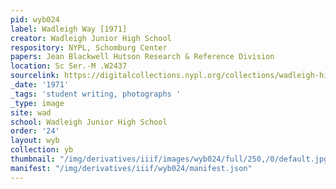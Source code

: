 ```yaml
---
pid: wyb024
label: Wadleigh Way [1971]
creator: Wadleigh Junior High School
respository: NYPL, Schomburg Center
papers: Jean Blackwell Hutson Research & Reference Division
location: Sc Ser.-M .W2437
sourcelink: https://digitalcollections.nypl.org/collections/wadleigh-high-school-yearbooks#/?tab=navigation
_date: '1971'
_tags: 'student writing, photographs '
_type: image
site: wad
school: Wadleigh Junior High School
order: '24'
layout: wyb
collection: yb
thumbnail: "/img/derivatives/iiif/images/wyb024/full/250,/0/default.jpg"
manifest: "/img/derivatives/iiif/wyb024/manifest.json"
---
```

